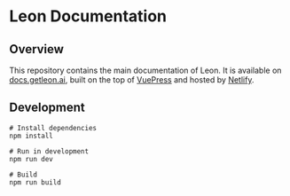 # Leon Documentation

## Overview

This repository contains the main documentation of Leon. It is available on [docs.getleon.ai](https://docs.getleon.ai), built on the top of [VuePress](https://vuepress.vuejs.org) and hosted by [Netlify](https://www.netlify.com).

## Development

```
# Install dependencies
npm install

# Run in development
npm run dev

# Build
npm run build 
```

